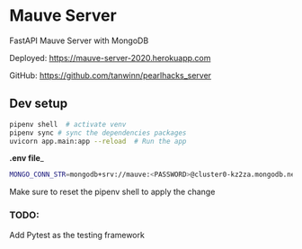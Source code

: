 # Mauve Server 
FastAPI Mauve Server with MongoDB

Deployed: https://mauve-server-2020.herokuapp.com

GitHub: https://github.com/tanwinn/pearlhacks_server

## Dev setup

```bash
pipenv shell  # activate venv
pipenv sync # sync the dependencies packages
uvicorn app.main:app --reload  # Run the app
```

__.env file___
```bash
MONGO_CONN_STR=mongodb+srv://mauve:<PASSWORD>@cluster0-kz2za.mongodb.net/test?retryWrites=true&w=majority
```

Make sure to reset the pipenv shell to apply the change

### TODO:
Add Pytest as the testing framework
